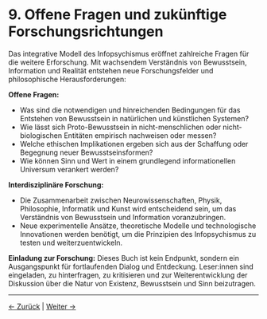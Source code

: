 # 9. Offene Fragen und zukünftige Forschungsrichtungen

Das integrative Modell des Infopsychismus eröffnet zahlreiche Fragen für die weitere Erforschung. Mit wachsendem Verständnis von Bewusstsein, Information und Realität entstehen neue Forschungsfelder und philosophische Herausforderungen:

**Offene Fragen:**

- Was sind die notwendigen und hinreichenden Bedingungen für das Entstehen von Bewusstsein in natürlichen und künstlichen Systemen?
- Wie lässt sich Proto-Bewusstsein in nicht-menschlichen oder nicht-biologischen Entitäten empirisch nachweisen oder messen?
- Welche ethischen Implikationen ergeben sich aus der Schaffung oder Begegnung neuer Bewusstseinsformen?
- Wie können Sinn und Wert in einem grundlegend informationellen Universum verankert werden?

**Interdisziplinäre Forschung:**

- Die Zusammenarbeit zwischen Neurowissenschaften, Physik, Philosophie, Informatik und Kunst wird entscheidend sein, um das Verständnis von Bewusstsein und Information voranzubringen.
- Neue experimentelle Ansätze, theoretische Modelle und technologische Innovationen werden benötigt, um die Prinzipien des Infopsychismus zu testen und weiterzuentwickeln.

**Einladung zur Forschung:**
Dieses Buch ist kein Endpunkt, sondern ein Ausgangspunkt für fortlaufenden Dialog und Entdeckung. Leser:innen sind eingeladen, zu hinterfragen, zu kritisieren und zur Weiterentwicklung der Diskussion über die Natur von Existenz, Bewusstsein und Sinn beizutragen.

---
<div class="navigation-links">
<a href="08_Die_Zukunft_des_Bewusstseins.md" class="nav-link prev-link">← Zurück</a> | <a href="10_Historischer_Kontext_und_intellektuelle_Entwicklungslinien.md" class="nav-link next-link">Weiter →</a>
</div>

